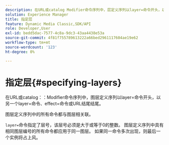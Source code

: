 ```yaml
---
description: 在URL或catalog Modifier命令序列中，层定义序列以layer=命令开头，以另一个layer=命令、effect=命令或URL的结尾结尾。
solution: Experience Manager
title: 指定层
feature: Dynamic Media Classic,SDK/API
role: Developer,User
exl-id: bedd5dac-7577-4c8a-9dc3-43aa4438e53a
source-git-commit: 4f81f755789613222a66bed2961117604ae19e62
workflow-type: tm+mt
source-wordcount: '123'
ht-degree: 0%

---
```


# 指定层{#specifying-layers}

在URL或catalog：：Modifier命令序列中，图层定义序列以layer=命令开头，以另一个layer=命令、effect=命令或URL结尾结尾。

图层定义序列中的所有命令都与图层相关联。

`layer=`命令指定了层号，该层号必须是大于或等于0的整数。 图层定义序列中具有相同图层编号的所有命令都应用于同一图层。 如果同一命令多次出现，则最后一个实例将占上风。
